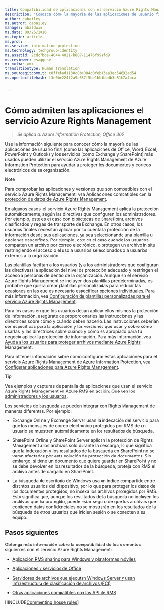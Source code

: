 ```yaml
---
title: Compatibilidad de aplicaciones con el servicio Azure Rights Management | Azure Information Protection
description: "Conozca cómo la mayoría de las aplicaciones de usuario final (como las aplicaciones de Office, Word, Excel, PowerPoint y Outlook) y los servicios (como Exchange y SharePoint) más usados pueden utilizar el servicio Azure Rights Management de Azure Information Protection para ayudar a proteger los documentos y correos electrónicos de su organización."
author: cabailey
ms.author: cabailey
manager: mbaldwin
ms.date: 09/25/2016
ms.topic: article
ms.prod: 
ms.service: information-protection
ms.technology: techgroup-identity
ms.assetid: 2cdc7bde-4044-4021-b887-11476f99afd9
ms.reviewer: esaggese
ms.suite: ems
translationtype: Human Translation
ms.sourcegitcommit: c8ffebad1130c8ba084c0feb83aa3ec54692ad54
ms.openlocfilehash: f3e0be224f2a9e587f5be1bbdbbdb3e81b7a4bca


---
```


# <a name="how-applications-support-the-azure-rights-management-service"></a>Cómo admiten las aplicaciones el servicio Azure Rights Management

>*Se aplica a: Azure Information Protection, Office 365*

Use la información siguiente para conocer cómo la mayoría de las aplicaciones de usuario final (como las aplicaciones de Office, Word, Excel, PowerPoint y Outlook) y los servicios (como Exchange y SharePoint) más usados pueden utilizar el servicio Azure Rights Management de Azure Information Protection para ayudar a proteger los documentos y correos electrónicos de su organización. 
> [!NOTE]
> Para comprobar las aplicaciones y versiones que son compatibles con el servicio Azure Rights Management, vea [Aplicaciones compatibles con la protección de datos de Azure Rights Management](../get-started/requirements-applications.md).

En algunos casos, el servicio Azure Rights Management aplica la protección automáticamente, según las directivas que configuren los administradores. Por ejemplo, este es el caso con bibliotecas de SharePoint, archivos clasificados y reglas de transporte de Exchange. En otros casos, los usuarios finales necesitan aplicar por su cuenta la protección de la información desde sus aplicaciones, ya sea seleccionando una plantilla u opciones específicas. Por ejemplo, este es el caso cuando los usuarios comparten un archivo por correo electrónico, o protegen un archivo in situ restringiendo el acceso o el uso a usuarios seleccionados o a usuarios externos a la organización.

Las plantillas facilitan a los usuarios (y a los administradores que configuran las directivas) la aplicación del nivel de protección adecuado y restringen el acceso a personas de dentro de la organización. Aunque en el servicio Azure Rights Management se incluyen dos plantillas predeterminadas, es probable que quiera crear plantillas personalizadas para reducir las ocasiones en las que es necesario especificar opciones individuales. Para más información, vea [Configuración de plantillas personalizadas para el servicio Azure Rights Management](../deploy-use/configure-custom-templates.md).

Para los casos en que los usuarios deban aplicar ellos mismos la protección de información, asegúrate de proporcionarles las instrucciones y las directrices sobre cómo y cuándo deben hacerlo. Las instrucciones deberían ser específicas para la aplicación y las versiones que usan y sobre cómo usarlas, y las directrices sobre cuándo y cómo es apropiado para tu negocio aplicar la protección de información. Para más información, vea [Ayuda a los usuarios para proteger archivos mediante Azure Rights Management](../deploy-use/help-users.md).

Para obtener información sobre cómo configurar estas aplicaciones para el servicio Azure Rights Management de Azure Information Protection, vea [Configurar aplicaciones para Azure Rights Management](../deploy-use/configure-applications.md).

> [!TIP]
> Vea ejemplos y capturas de pantalla de aplicaciones que usan el servicio Azure Rights Management en [Azure RMS en acción: Qué ven los administradores y los usuarios](what-admins-users-see.md).

Los servicios de búsqueda se pueden integrar con Rights Management de maneras diferentes. Por ejemplo: 

- Exchange Online y Exchange Server usan la indexación del servicio para que los mensajes de correo electrónico protegidos por RMS de un usuario se muestren automáticamente en los resultados de búsqueda. 

- SharePoint Online y SharePoint Server aplican la protección de Rights Management a los archivos solo durante la descarga, lo que significa que la indexación y los resultados de la búsqueda en SharePoint no se verán afectados por esta solución de protección de documentos. Sin embargo, si tiene un documento que quiere guardar en SharePoint y no se debe devolver en los resultados de la búsqueda, proteja con RMS el archivo antes de cargarlo en SharePoint.

- La búsqueda de escritorio de Windows usa un índice compartido entre distintos usuarios del dispositivo, por lo que para proteger los datos de los documentos protegidos, no indexa los archivos protegidos por RMS. Esto significa que, aunque los resultados de la búsqueda no incluyen los archivos que ha protegido, puede estar seguro de que los archivos que contienen datos confidenciales no se mostrarán en los resultados de la búsqueda de otros usuarios que inicien sesión o se conecten a su equipo. 



## <a name="next-steps"></a>Pasos siguientes

Obtenga más información sobre la compatibilidad de los elementos siguientes con el servicio Azure Rights Management:

-   [Aplicación RMS sharing para Windows y plataformas móviles](sharing-app-support.md)

-   [Aplicaciones y servicios de Office](office-apps-services-support.md)

-   [Servidores de archivos que ejecutan Windows Server y usan Infraestructura de clasificación de archivos (FCI)](file-server-support.md)

-   [Otras aplicaciones compatibles con las API de RMS](api-support.md)

[!INCLUDE[Commenting house rules](../includes/houserules.md)]



<!--HONumber=Jan17_HO4-->


